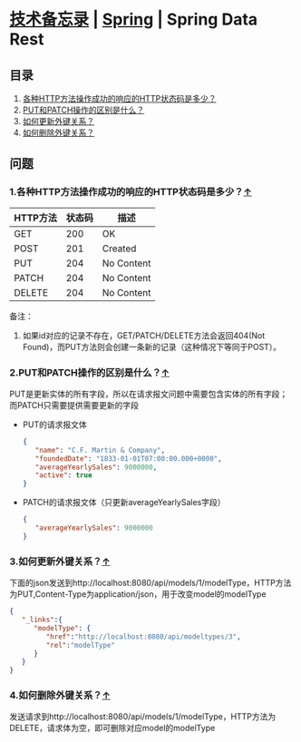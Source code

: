 # [技术备忘录](../README.md) | [Spring](README.md) | Spring Data Rest
## 目录
  1. [各种HTTP方法操作成功的响应的HTTP状态码是多少？](#success-response-status-code-of-http-methods)
  2. [PUT和PATCH操作的区别是什么？](#difference-between-put-and-patch)
  3. [如何更新外键关系？](#update-foreign-key-association)
  4. [如何删除外键关系？](#delete-foreign-key-assaciation)
  
## 问题
### 1.各种HTTP方法操作成功的响应的HTTP状态码是多少？<a name="success-response-status-code-of-http-methods"></a>[↑](#top)
HTTP方法 | 状态码 | 描述
------- | ----- | ----
GET | 200 | OK
POST | 201 | Created
PUT | 204 | No Content
PATCH | 204 | No Content
DELETE | 204 | No Content

备注：
1. 如果id对应的记录不存在，GET/PATCH/DELETE方法会返回404(Not Found)，而PUT方法则会创建一条新的记录（这种情况下等同于POST）。

### 2.PUT和PATCH操作的区别是什么？<a name="difference-between-put-and-patch"></a>[↑](#top)
PUT是更新实体的所有字段，所以在请求报文问题中需要包含实体的所有字段；而PATCH只需要提供需要更新的字段
* PUT的请求报文体
   ```json
   {
      "name": "C.F. Martin & Company",
      "foundedDate": "1833-01-01T07:00:00.000+0000",
      "averageYearlySales": 9000000,
      "active": true
   }
   ```

* PATCH的请求报文体（只更新averageYearlySales字段）
   ```json
   {
      "averageYearlySales": 9000000
   }
   ```

### 3.如何更新外键关系？<a name="update-foreign-key-association"></a>[↑](#top)
下面的json发送到http://localhost:8080/api/models/1/modelType，HTTP方法为PUT,Content-Type为application/json，用于改变model的modelType
   ```json
   {
      "_links":{
         "modelType": {
            "href":"http://localhost:8080/api/modeltypes/3", 
            "rel":"modelType"
         } 
      }
   }
   ```

### 4.如何删除外键关系？<a name="delete-foreign-key-assaciation"></a>[↑](#top)
发送请求到http://localhost:8080/api/models/1/modelType，HTTP方法为DELETE，请求体为空，即可删除对应model的modelType